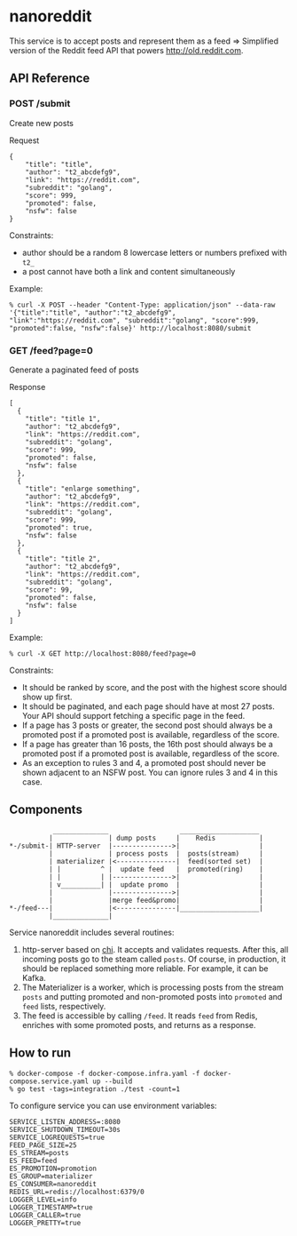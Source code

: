 # nanoreddit

This service is to accept posts and represent them as a feed => Simplified version of the Reddit feed API that powers http://old.reddit.com. 

## API Reference
### POST /submit
Create new posts

Request
```
{
	"title": "title",
	"author": "t2_abcdefg9",
	"link": "https://reddit.com",
	"subreddit": "golang",
	"score": 999,
	"promoted": false,
	"nsfw": false
}
```
Constraints:
* author should be a random 8 lowercase letters or numbers prefixed with `t2_`
* a post cannot have both a link and content simultaneously

Example:
```
% curl -X POST --header "Content-Type: application/json" --data-raw '{"title":"title", "author":"t2_abcdefg9", "link":"https://reddit.com", "subreddit":"golang", "score":999, "promoted":false, "nsfw":false}' http://localhost:8080/submit
```
### GET /feed?page=0
Generate a paginated feed of posts

Response
```
[
  {
    "title": "title 1",
    "author": "t2_abcdefg9",
    "link": "https://reddit.com",
    "subreddit": "golang",
    "score": 999,
    "promoted": false,
    "nsfw": false
  },
  {
    "title": "enlarge something",
    "author": "t2_abcdefg9",
    "link": "https://reddit.com",
    "subreddit": "golang",
    "score": 999,
    "promoted": true,
    "nsfw": false
  },
  {
    "title": "title 2",
    "author": "t2_abcdefg9",
    "link": "https://reddit.com",
    "subreddit": "golang",
    "score": 99,
    "promoted": false,
    "nsfw": false
  }
]
```

Example:
```
% curl -X GET http://localhost:8080/feed?page=0
```

Constraints:
* It should be ranked by score, and the post with the highest score should show up first.
* It should be paginated, and each page should have at most 27 posts. Your API should
support fetching a specific page in the feed.
* If a page has 3 posts or greater, the second post should always be a promoted post if a
promoted post is available, regardless of the score.
* If a page has greater than 16 posts, the 16th post should always be a promoted post if a
promoted post is available, regardless of the score.
* As an exception to rules 3 and 4, a promoted post should never be shown adjacent
to an NSFW post. You can ignore rules 3 and 4 in this case.

## Components
```
           ______________                  ____________________
          |              | dump posts     |    Redis           |
*-/submit-| HTTP-server  |--------------->|                    |
          |              | process posts  |  posts(stream)     |
          | materializer |<---------------|  feed(sorted set)  |
          | |          ^ |  update feed   |  promoted(ring)    |
          | |          | |--------------->|                    |
          | v__________| |  update promo  |                    |
          |              |--------------->|                    |
          |              |merge feed&promo|                    |
*-/feed---|              |<---------------|____________________|
          |______________|
```

Service nanoreddit includes several routines:
1. http-server based on [chi](https://github.com/go-chi/chi). It accepts and validates requests. After this, all incoming posts go to the steam called `posts`. Of course, in production, it should be replaced something more reliable. For example, it can be Kafka.
2. The Materializer is a worker, which is processing posts from the stream `posts` and putting promoted and non-promoted posts into `promoted` and `feed` lists, respectively.
3. The feed is accessible by calling `/feed`. It reads `feed` from Redis, enriches with some promoted posts, and returns as a response.

## How to run

```
% docker-compose -f docker-compose.infra.yaml -f docker-compose.service.yaml up --build
% go test -tags=integration ./test -count=1
```

To configure service you can use environment variables:
```
SERVICE_LISTEN_ADDRESS=:8080
SERVICE_SHUTDOWN_TIMEOUT=30s
SERVICE_LOGREQUESTS=true
FEED_PAGE_SIZE=25
ES_STREAM=posts
ES_FEED=feed
ES_PROMOTION=promotion
ES_GROUP=materializer
ES_CONSUMER=nanoreddit
REDIS_URL=redis://localhost:6379/0
LOGGER_LEVEL=info
LOGGER_TIMESTAMP=true
LOGGER_CALLER=true
LOGGER_PRETTY=true
```
